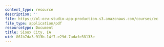 ```yaml
---
content_type: resource
description: ''
file: https://ol-ocw-studio-app-production.s3.amazonaws.com/courses/ec-s07-photovoltaic-solar-energy-systems-fall-2004/861b7da3913b14f7e29d7adafe38133e_MITEC_S07F04_sioux_city_ia.pdf
file_type: application/pdf
resourcetype: Document
title: Sioux City, IA
uid: 861b7da3-913b-14f7-e29d-7adafe38133e
---
```


